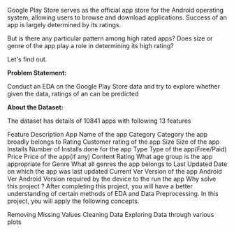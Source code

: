 Google Play Store serves as the official app store for the Android operating system, allowing users to browse and download applications. Success of an app is largely determined by its ratings.

But is there any particular pattern among high rated apps? Does size or genre of the app play a role in determining its high rating?

Let's find out.

**Problem Statement:**

Conduct an EDA on the Google Play Store data and try to explore whether given the data, ratings of an can be predicted

**About the Dataset:**

The dataset has details of 10841 apps with following 13 features

Feature	Description
App	Name of the app
Category	Category the app broadly belongs to
Rating	Customer rating of the app
Size	Size of the app
Installs	Number of Installs done for the app
Type	Type of the app(Free/Paid)
Price	Price of the app(if any)
Content Rating	What age group is the app appropriate for
Genre	What all genres the app belongs to
Last Updated	Date on which the app was last updated
Current Ver	Version of the app
Android Ver	Android Version required by the device to the run the app
Why solve this project ?
After completing this project, you will have a better understanding of certain methods of EDA and Data Preprocessing. In this project, you will apply the following concepts.

Removing Missing Values
Cleaning Data
Exploring Data through various plots
